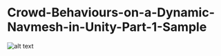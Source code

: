 # Crowd-Behaviours-on-a-Dynamic-Navmesh-in-Unity-Part-1-Sample
![alt text](https://2.bp.blogspot.com/-Rfk87Pm3m-k/Wum7oEKq1QI/AAAAAAAAAM8/iUWhjf-1SZo3Ox0mNoXgEyeMWwMq802HQCPcBGAYYCw/s1600/Nav_P1_result.gif)
